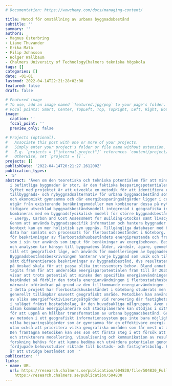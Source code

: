 ```yaml
---
# Documentation: https://wowchemy.com/docs/managing-content/

title: Metod för omställning av urbana byggnadsbestånd
subtitle: ''
summary: ''
authors:
- Magnus Österbring
- Liane Thuvander
- Erika Mata
- Filip Johnsson
- Holger Wallbaum
- Chalmers University of TechnologyChalmers tekniska högskola
tags: []
categories: []
date: -01-01
lastmod: 2022-04-14T22:21:28+02:00
featured: false
draft: false

# Featured image
# To use, add an image named `featured.jpg/png` to your page's folder.
# Focal points: Smart, Center, TopLeft, Top, TopRight, Left, Right, BottomLeft, Bottom, BottomRight.
image:
  caption: ''
  focal_point: ''
  preview_only: false

# Projects (optional).
#   Associate this post with one or more of your projects.
#   Simply enter your project's folder or file name without extension.
#   E.g. `projects = ["internal-project"]` references `content/project/deep-learning/index.md`.
#   Otherwise, set `projects = []`.
projects: []
publishDate: '2022-04-14T20:21:27.261200Z'
publication_types:
- '5'
abstract: 'Även om den teoretiska och tekniska potentialen för att minska energianvändningen
  i befintliga byggnader är stor, är den faktiska besparingspotentialen mindre känd.
  Syftet med projektet är att utveckla en metodik för att identifiera renoverings-,
  tillbyggnads- och nybyggnadsalternativ för urbana byggnadsbestånd som är miljömässigt
  och ekonomiskt gynnsamma och där energibesparingsåtgärder ligger i centrum. Projektet
  utgår från existerande beräkningsmodeller men kombinerar dessa på nytt sätt. En
  tidigare utvecklad byggnadsbeståndsmodell integrerad i geografiska informationssystem
  kombineras med en byggnadsfysikalisk modell för större byggnadsbestånd (ECCABS modellen
  - Energy, Carbon and Cost Assessment for Building-Stocks) samt livscykelanalys.
  Genom att använda byggnadsspecifik information och hantera byggnader i deras lokala
  kontext kan en mer holistisk syn uppnås. Tillgängliga databaser med byggnadsspecifika
  data har samlats och processats för flerbostadsbeståndet i Göteborg. Data används
  för beskrivningar av flerbostadshusbeståndets energiprestanda och framtida renoveringsbehov
  som i sin tur används som input för beräkningar av energibehoven. Beskrivningen
  och analysen tar hänsyn till byggnadens ålder, värdeår, ägare, geometri som länkas
  till ett geografiskt läge, och används för modelleringen av byggnadernas energiprestanda.
  Byggnadsbeståndsbeskrivningen hanterar varje byggnad som unik och tillåter på så
  sätt differentierade beskrivningar av byggnadsbestånd, dvs resultaten kan aggregeras
  på önskad skala för att passa olika intressenters behov. Bland annat har olika renoveringsscenarios
  tagits fram för att undersöka energisparpotentialen fram till år 2035. Resultaten
  visar att trots potential att minska den specifika energianvändningen i det befintliga
  beståndet så förblir den totala energianvändningen i flerbostadshusbeståndet i det
  närmaste oförändrad på grund av den tillkommande energianvändningen i nybyggnationen.
  I detta projekt har flerbostadshusbeståndet i Göteborg studerats men metodiken är
  generellt tillämpbar oavsett geografiskt område. Metodiken kan användas för prioritering
  av olika energieffektiviseringsåtgärder vid renovering där fastighetsförvaltare,
  i nuläget främst bostadsbolag, är den huvudsakliga målgruppen. Även andra beslutfattare
  såsom kommunala energiplanerare och stadsplanerare kan stödjas i sitt beslutsfattande
  för att uppnå en hållbar transformation av urbana byggnadsbestånd. Genom implementeringen
  av metoden i ett geografiskt informationssystem ges inte bara möjlighet att undersöka
  vilka besparingsåtgärder som är gynnsamma för en effektivare energi- och resursanvändning
  utan också att prioritera vilka geografiska områden som får mest ut av dessa åtgärder.
  Den framtagna metodiken kan ses som ett första steg i ett försök att formalisera
  och strukturera modellering, visualisering och kommunikation av resultat. Ytterligare
  forskning behövs för att kunna bedöma och utvärdera potentialen genom kvalitativa,
  fördjupade behovsstudier riktade till bostads- och fastighetsbolag. Ett annat spår
  är att utvidga beståndet som  '
publication: ''
links:
- name: URL
  url: https://research.chalmers.se/publication/504830/file/504830_Fulltext.pdf FULLTEXT
    https://research.chalmers.se/publication/504830
---
```

